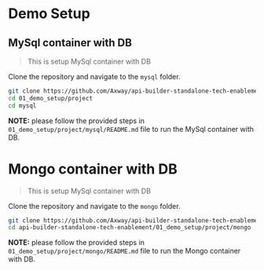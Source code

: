 # Demo Setup

## MySql container with DB
> This is setup MySql container with DB

Clone the repository and navigate to the `mysql` folder.
```sh
git clone https://github.com/Axway/api-builder-standalone-tech-enablement.git
cd 01_demo_setup/project
cd mysql
```

__NOTE:__ please follow the provided steps in `01_demo_setup/project/mysql/README.md` file to run the MySql container with DB.

# Mongo container with DB
> This is setup MySql container with DB

Clone the repository and navigate to the `mongo` folder.
```sh
git clone https://github.com/Axway/api-builder-standalone-tech-enablement.git
cd api-builder-standalone-tech-enablement/01_demo_setup/project/mongo
```

__NOTE:__ please follow the provided steps in `01_demo_setup/project/mongo/README.md` file to run the Mongo container with DB.

